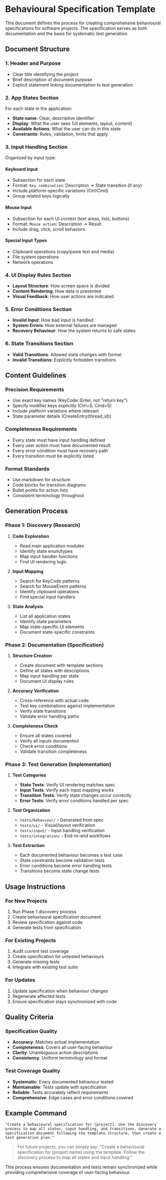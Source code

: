 # Behavioural Specification Template

This document defines the process for creating comprehensive behavioural specifications for software projects. The specification serves as both documentation and the basis for systematic test generation.

## Document Structure

### 1. Header and Purpose
- Clear title identifying the project
- Brief description of document purpose
- Explicit statement linking documentation to test generation

### 2. App States Section
For each state in the application:
- **State name**: Clear, descriptive identifier
- **Display**: What the user sees (UI elements, layout, content)
- **Available Actions**: What the user can do in this state
- **Constraints**: Rules, validation, limits that apply

### 3. Input Handling Section
Organized by input type:

#### Keyboard Input
- Subsection for each state
- Format: `Key combination`: Description → State transition (if any)
- Include platform-specific variations (Ctrl/Cmd)
- Group related keys logically

#### Mouse Input
- Subsection for each UI context (text areas, lists, buttons)
- Format: `Mouse action`: Description → Result
- Include drag, click, scroll behaviors

#### Special Input Types
- Clipboard operations (copy/paste text and media)
- File system operations
- Network operations

### 4. UI Display Rules Section
- **Layout Structure**: How screen space is divided
- **Content Rendering**: How data is presented
- **Visual Feedback**: How user actions are indicated

### 5. Error Conditions Section
- **Invalid Input**: How bad input is handled
- **System Errors**: How external failures are managed
- **Recovery Behaviour**: How the system returns to safe states

### 6. State Transitions Section
- **Valid Transitions**: Allowed state changes with format
- **Invalid Transitions**: Explicitly forbidden transitions

## Content Guidelines

### Precision Requirements
- Use exact key names (KeyCode::Enter, not "return key")
- Specify modifier keys explicitly (Ctrl+S, Cmd+S)
- Include platform variations where relevant
- State parameter details (CreateEntry(thread_id))

### Completeness Requirements
- Every state must have input handling defined
- Every user action must have documented result
- Every error condition must have recovery path
- Every transition must be explicitly listed

### Format Standards
- Use markdown for structure
- Code blocks for transition diagrams
- Bullet points for action lists
- Consistent terminology throughout

## Generation Process

### Phase 1: Discovery (Research)
1. **Code Exploration**
   - Read main application modules
   - Identify state enum/types
   - Map input handler functions
   - Find UI rendering logic

2. **Input Mapping**
   - Search for KeyCode patterns
   - Search for MouseEvent patterns
   - Identify clipboard operations
   - Find special input handlers

3. **State Analysis**
   - List all application states
   - Identify state parameters
   - Map state-specific UI elements
   - Document state-specific constraints

### Phase 2: Documentation (Specification)
1. **Structure Creation**
   - Create document with template sections
   - Define all states with descriptions
   - Map input handling per state
   - Document UI display rules

2. **Accuracy Verification**
   - Cross-reference with actual code
   - Test key combinations against implementation
   - Verify state transitions
   - Validate error handling paths

3. **Completeness Check**
   - Ensure all states covered
   - Verify all inputs documented
   - Check error conditions
   - Validate transition completeness

### Phase 3: Test Generation (Implementation)
1. **Test Categories**
   - **State Tests**: Verify UI rendering matches spec
   - **Input Tests**: Verify each input mapping works
   - **Transition Tests**: Verify state changes occur correctly
   - **Error Tests**: Verify error conditions handled per spec

2. **Test Organization**
   - `tests/behaviour/` - Generated from spec
   - `tests/ui/` - Visual/layout verification
   - `tests/input/` - Input handling verification
   - `tests/integration/` - End-to-end workflows

3. **Test Extraction**
   - Each documented behaviour becomes a test case
   - State constraints become validation tests
   - Error conditions become error handling tests
   - Transitions become state change tests

## Usage Instructions

### For New Projects
1. Run Phase 1 discovery process
2. Create behavioural specification document
3. Review specification against code
4. Generate tests from specification

### For Existing Projects
1. Audit current test coverage
2. Create specification for untested behaviours
3. Generate missing tests
4. Integrate with existing test suite

### For Updates
1. Update specification when behaviour changes
2. Regenerate affected tests
3. Ensure specification stays synchronized with code

## Quality Criteria

### Specification Quality
- **Accuracy**: Matches actual implementation
- **Completeness**: Covers all user-facing behaviour
- **Clarity**: Unambiguous action descriptions
- **Consistency**: Uniform terminology and format

### Test Coverage Quality
- **Systematic**: Every documented behaviour tested
- **Maintainable**: Tests update with specification
- **Reliable**: Tests accurately reflect requirements
- **Comprehensive**: Edge cases and error conditions covered

## Example Command
```
"Create a behavioural specification for [project]. Use the discovery process to map all states, input handling, and transitions. Generate a specification document following the template structure, then create a test generation plan."
```
>  For future projects, you can simply say:
>  "Create a behavioural specification for [project name] using the template. Follow the discovery process to map all
 > states and input handling."

This process ensures documentation and tests remain synchronized while providing comprehensive coverage of user-facing behaviour.